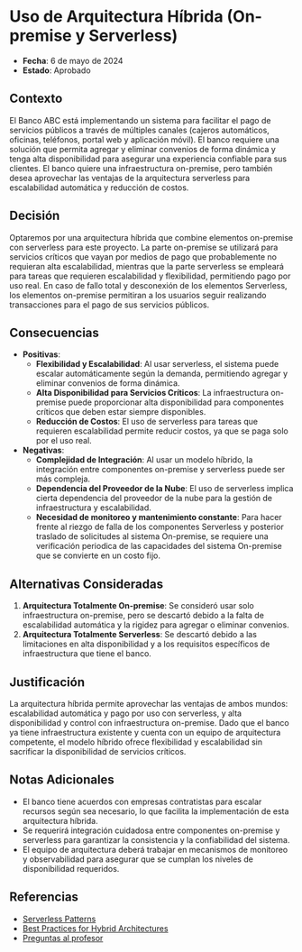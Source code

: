 # Uso de Arquitectura Híbrida (On-premise y Serverless)

- **Fecha**: 6 de mayo de 2024
- **Estado**: Aprobado

## Contexto
El Banco ABC está implementando un sistema para facilitar el pago de servicios públicos a través de múltiples 
canales (cajeros automáticos, oficinas, teléfonos, portal web y aplicación móvil). 
El banco requiere una solución que permita agregar y eliminar convenios de forma dinámica y tenga alta 
disponibilidad para asegurar una experiencia confiable para sus clientes. El banco quiere una infraestructura 
on-premise, pero también desea aprovechar las ventajas de la arquitectura serverless para 
escalabilidad automática y reducción de costos.

## Decisión
Optaremos por una arquitectura híbrida que combine elementos on-premise con serverless para este proyecto. 
La parte on-premise se utilizará para servicios críticos que vayan por medios de pago que probablemente no requieran alta escalabilidad, mientras que la parte serverless se empleará para tareas que requieren escalabilidad y flexibilidad, 
permitiendo pago por uso real.
En caso de fallo total y desconexión de los elementos Serverless, los elementos on-premise permitiran a los usuarios seguir realizando transacciones para el pago de sus servicios públicos. 



## Consecuencias
- **Positivas**:
    - **Flexibilidad y Escalabilidad**: Al usar serverless, el sistema puede escalar automáticamente según la demanda, permitiendo agregar y eliminar convenios de forma dinámica.
    - **Alta Disponibilidad para Servicios Críticos**: La infraestructura on-premise puede proporcionar alta disponibilidad para componentes críticos que deben estar siempre disponibles.
    - **Reducción de Costos**: El uso de serverless para tareas que requieren escalabilidad permite reducir costos, ya que se paga solo por el uso real.
- **Negativas**:
    - **Complejidad de Integración**: Al usar un modelo híbrido, la integración entre componentes on-premise y serverless puede ser más compleja.
    - **Dependencia del Proveedor de la Nube**: El uso de serverless implica cierta dependencia del proveedor de la nube para la gestión de infraestructura y escalabilidad.
    - **Necesidad de monitoreo y mantenimiento constante**: Para hacer frente al riezgo de falla de los componentes Serverless y posterior traslado de solicitudes al sistema On-premise, se requiere una verificación periodica de las capacidades del sistema On-premise que se convierte en un costo fijo.


## Alternativas Consideradas
1. **Arquitectura Totalmente On-premise**: Se consideró usar solo infraestructura on-premise, pero se descartó debido a la falta de escalabilidad automática y la rigidez para agregar o eliminar convenios.
2. **Arquitectura Totalmente Serverless**: Se descartó debido a las limitaciones en alta disponibilidad y a los requisitos específicos de infraestructura que tiene el banco.

## Justificación
La arquitectura híbrida permite aprovechar las ventajas de ambos mundos: escalabilidad automática y pago por uso con serverless, y alta disponibilidad y control con infraestructura on-premise. Dado que el banco ya tiene infraestructura existente y cuenta con un equipo de arquitectura competente, el modelo híbrido ofrece flexibilidad y escalabilidad sin sacrificar la disponibilidad de servicios críticos.

## Notas Adicionales
- El banco tiene acuerdos con empresas contratistas para escalar recursos según sea necesario, lo que facilita la implementación de esta arquitectura híbrida.
- Se requerirá integración cuidadosa entre componentes on-premise y serverless para garantizar la consistencia y la confiabilidad del sistema.
- El equipo de arquitectura deberá trabajar en mecanismos de monitoreo y observabilidad para asegurar que se cumplan los niveles de disponibilidad requeridos.

## Referencias
- [Serverless Patterns](https://martinfowler.com/articles/serverless.html)
- [Best Practices for Hybrid Architectures](https://aws.amazon.com/architecture/hybrid/)
- [Preguntas al profesor](https://github.com/militoromero10/UJaveriana-AES-ModVal/tree/master/patrones/exam/exam/ADR/ref/preguntas.pdf)